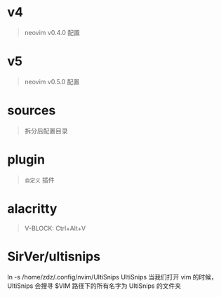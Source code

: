 # v4
> neovim v0.4.0 配置

# v5
> neovim v0.5.0 配置

# sources
> 拆分后配置目录 

# plugin
> `自定义` 插件


# alacritty 
> V-BLOCK: Ctrl+Alt+V


# SirVer/ultisnips
ln -s /home/zdz/.config/nvim/UltiSnips UltiSnips
当我们打开 vim 的时候， UltiSnips 会搜寻 $VIM 路径下的所有名字为 UltiSnips 的文件夹
